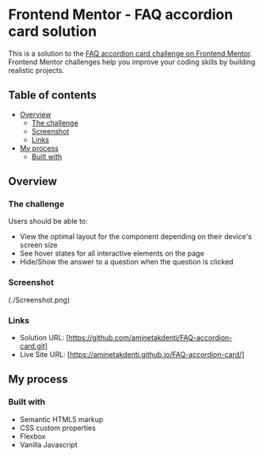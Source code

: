 # Frontend Mentor - FAQ accordion card solution

This is a solution to the [FAQ accordion card challenge on Frontend Mentor](https://www.frontendmentor.io/challenges/faq-accordion-card-XlyjD0Oam). Frontend Mentor challenges help you improve your coding skills by building realistic projects.

## Table of contents

- [Overview](#overview)
  - [The challenge](#the-challenge)
  - [Screenshot](#screenshot)
  - [Links](#links)
- [My process](#my-process)
  - [Built with](#built-with)

## Overview

### The challenge

Users should be able to:

- View the optimal layout for the component depending on their device's screen size
- See hover states for all interactive elements on the page
- Hide/Show the answer to a question when the question is clicked

### Screenshot

(./Screenshot.png)

### Links

- Solution URL: [https://github.com/aminetakdenti/FAQ-accordion-card.git]
- Live Site URL: [https://aminetakdenti.github.io/FAQ-accordion-card/]

## My process

### Built with

- Semantic HTML5 markup
- CSS custom properties
- Flexbox
- Vanilla Javascript
